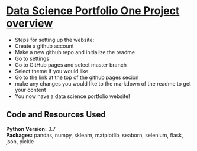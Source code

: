 # [Data Science Portfolio One Project overview](https://github.com/DataEngineeringGuru/Data-Science-Portfolio-One)
* Steps for setting up the website:
* Create a github account
* Make a new github repo and initialize the readme
* Go to settings 
* Go to GitHub pages and select master branch
* Select theme if you would like
* Go to the link at the top of the github pages secion 
* make any changes you would like to the markdown of the readme to get your content
* You now have a data science portfolio website!

## Code and Resources Used 
**Python Version:** 3.7  
**Packages:** pandas, numpy, sklearn, matplotlib, seaborn, selenium, flask, json, pickle  

